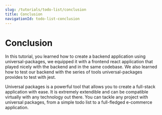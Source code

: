 ```yaml
---
slug: /tutorials/todo-list/conclusion
title: Conclusion
navigationId: todo-list-conclusion
---
```


# Conclusion

In this tutorial, you learned how to create a backend application using universal-packages, we equipped it with a frontend react application that played nicely with the backend and in the same codebase. We also learned how to test our backend with the series of tools universal-packages provides to test with jest.

Universal packages is a powerful tool that allows you to create a full-stack application with ease. It is extremely extendible and can be compatible virtually with any technology out there. You can tackle any project with universal packages, from a simple todo list to a full-fledged e-commerce application.
